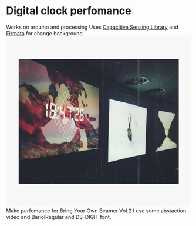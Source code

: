 
# Digital clock perfomance  
Works on arduino and processing 
Uses [Capacitive Sensing Library] and [Firmata] for change background
![Preview](/preview.jpg)
Make perfomance for Bring Your Own Beamer Vol.2
I use some abstaction video and BariolRegular and DS-DIGIT font.

[//]: # 
   [Capacitive Sensing Library]: <http://playground.arduino.cc/Main/CapacitiveSensor?from=Main.CapSense>
   [Firmata]:<https://www.arduino.cc/en/reference/firmata>



